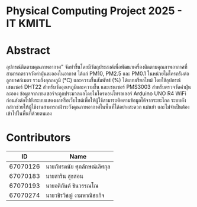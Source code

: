# Physical Computing Project 2025 - IT KMITL
# Abstract
อุปกรณ์ติดตามคุณภาพอากาศ” จัดทำขึ้นโดยมีวัตถุประสงค์เพื่อพัฒนาเครื่องติดตามคุณภาพอากาศที่สามารถตรวจวัดค่าฝุ่นละอองในอากาศ ได้แก่ PM10, PM2.5 และ PM0.1 ในหน่วยไมโครกรัมต่อลูกบาศก์เมตร รวมถึงอุณหภูมิ (°C) และความชื้นสัมพัทธ์ (%) ได้แบบเรียลไทม์ โดยใช้อุปกรณ์เซนเซอร์ DHT22 สำหรับวัดอุณหภูมิและความชื้น และเซนเซอร์ PMS3003 สำหรับตรวจวัดค่าฝุ่นละออง ข้อมูลจากเซนเซอร์จะถูกประมวลผลโดยไมโครคอนโทรลเลอร์ Arduino UNO R4 WiFi ก่อนส่งต่อไปยังระบบแสดงผลหรือเว็บไซต์เพื่อให้ผู้ใช้สามารถติดตามข้อมูลได้จากระยะไกล ระบบดังกล่าวช่วยให้ผู้ใช้งานสามารถเฝ้าระวังคุณภาพอากาศในพื้นที่ได้อย่างสะดวก แม่นยำ และไม่จำเป็นต้องเข้าไปในพื้นที่ด้วยตนเอง
# Contributors
| ID       | Name                          |
|----------|-------------------------------|
| 67070126 | นายภัทรดนัย ศุภลักษณ์เลิศกุล |
| 67070183 | นายสาริน สุขสอน |
| 67070193 | นายอติกันต์ ชินวรรณโณ |
| 67070274 | นายวชิรวิชญ์ งามพาณิชยกิจ |

